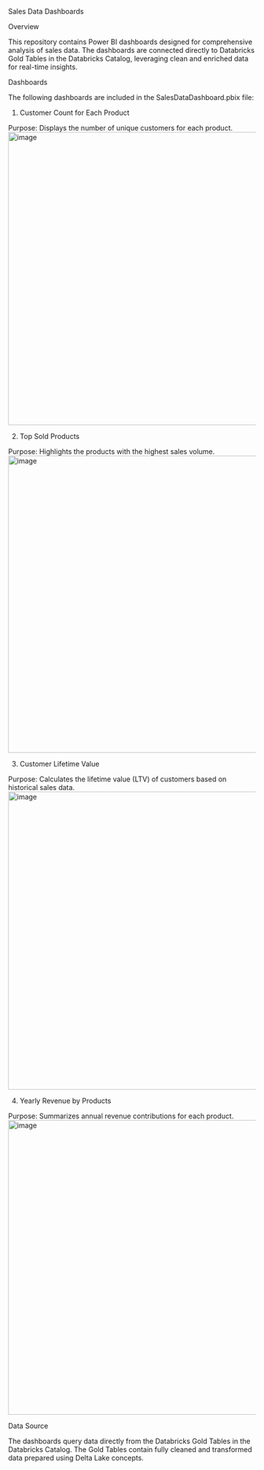 Sales Data Dashboards

Overview

This repository contains Power BI dashboards designed for comprehensive analysis of sales data. The dashboards are connected directly to Databricks Gold Tables in the Databricks Catalog, leveraging clean and enriched data for real-time insights.

Dashboards

The following dashboards are included in the SalesDataDashboard.pbix file:

1. Customer Count for Each Product

Purpose: Displays the number of unique customers for each product.
<img width="596" alt="image" src="https://github.com/user-attachments/assets/d172a5d3-2e6b-405d-a470-7d1bd58dcf49" />


2. Top Sold Products

Purpose: Highlights the products with the highest sales volume.
<img width="604" alt="image" src="https://github.com/user-attachments/assets/a7ba68b4-4002-48a1-82ba-746598503e4d" />



3. Customer Lifetime Value

Purpose: Calculates the lifetime value (LTV) of customers based on historical sales data.
<img width="606" alt="image" src="https://github.com/user-attachments/assets/3e7c6f82-7be1-4b69-bd3b-ca0da6005a66" />



4. Yearly Revenue by Products

Purpose: Summarizes annual revenue contributions for each product.
<img width="599" alt="image" src="https://github.com/user-attachments/assets/1076d734-c76e-40ad-b02f-ec2ceae87f7f" />



Data Source

The dashboards query data directly from the Databricks Gold Tables in the Databricks Catalog. The Gold Tables contain fully cleaned and transformed data prepared using Delta Lake concepts.
